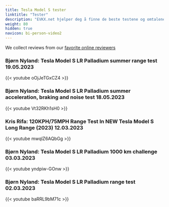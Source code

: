 ```yaml
---
title: Tesla Model S tester
linktitle: "Tester"
description: "EVKX.net hjelper deg å finne de beste testene og omtalene av denne modellen. "
weight: 80
hidden: true
navicon: bi-person-video2
---
```

We collect reviews from our [favorite online reviewers](/guides/evreviewers/)

### Bjørn Nyland: Tesla Model S LR Palladium summer range test 19.05.2023

{{< youtube oOjJeTGxCZ4 >}}

### Bjørn Nyland: Tesla Model S LR Palladium summer acceleration, braking and noise test 18.05.2023

{{< youtube Vt32RKh1sH0 >}}

### Kris Rifa: 120KPH/75MPH Range Test In NEW Tesla Model S Long Range (2023) 12.03.2023

{{< youtube mwqlZ6AQbGg >}}

### Bjørn Nyland: Tesla Model S LR Palladium 1000 km challenge 03.03.2023

{{< youtube yndpiw-GOnw >}}

### Bjørn Nyland: Tesla Model S LR Palladium range test 02.03.2023

{{< youtube baRRL9bM71c >}}

